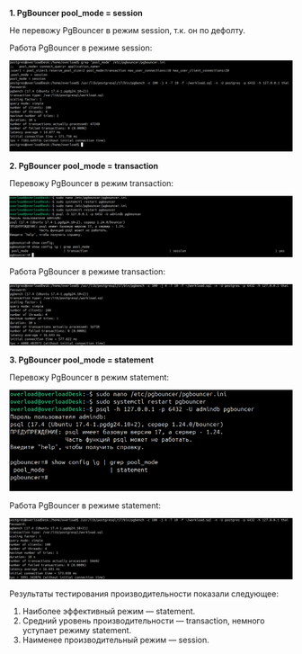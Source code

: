 **1. PgBouncer pool_mode = session**

Не перевожу PgBouncer в режим session, т.к. он по дефолту.

Работа PgBouncer в режиме session:

![img.png](img.png)

**2. PgBouncer pool_mode = transaction**

Перевожу PgBouncer в режим transaction:

![img_1.png](img_1.png)

Работа PgBouncer в режиме transaction:

![img_2.png](img_2.png)

**3. PgBouncer pool_mode = statement**

Перевожу PgBouncer в режим statement:

![img_3.png](img_3.png)

Работа PgBouncer в режиме statement:

![img_4.png](img_4.png)

Результаты тестирования производительности показали следующее:
1) Наиболее эффективный режим — statement.
2) Средний уровень производительности — transaction, немного уступает режиму statement.
3) Наименее производительный режим — session.